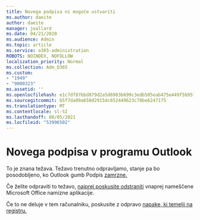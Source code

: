 ```yaml
---
title: Novega podpisa ni mogoče ustvariti
ms.author: daeite
author: daeite
manager: joallard
ms.date: 04/21/2020
ms.audience: Admin
ms.topic: article
ms.service: o365-administration
ROBOTS: NOINDEX, NOFOLLOW
localization_priority: Normal
ms.collection: Adm_O365
ms.custom:
- "1949"
- "9000323"
ms.assetid: ''
ms.openlocfilehash: e1c7df87bbd879d2a5d6983b699c3edb585eab475e449f5b95775927d704361e
ms.sourcegitcommit: b5f7da89a650d2915dc652449623c78be6247175
ms.translationtype: MT
ms.contentlocale: sl-SI
ms.lasthandoff: 08/05/2021
ms.locfileid: "53996502"
---
```

# <a name="cannot-add-or-create-a-new-signature-in-outlook"></a>Novega podpisa v programu Outlook

To je znana težava. Težavo trenutno odpravljamo, stanje pa bo posodobljeno, ko Outlook gumb Podpis [zamrzne.](https://support.office.com/article/c70b36c2-66ca-401c-ab45-f29a46495d02)

Če želite odpraviti to težavo, [najprej poskusite odstraniti](https://support.office.com/article/c70b36c2-66ca-401c-ab45-f29a46495d02) vnaprej nameščene Microsoft Office namizne aplikacije. 

Če to ne deluje v tem računalniku, poskusite z odpravo [napake, ki temelji na registru.](https://support.office.com/article/c70b36c2-66ca-401c-ab45-f29a46495d02)